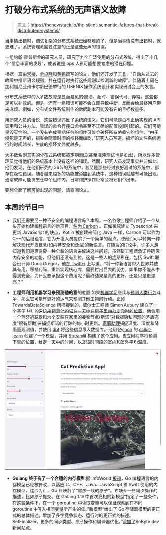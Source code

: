 # 打破分布式系统的无声语义故障

> 原文：<https://thenewstack.io/the-silent-semantic-failures-that-break-distributed-systems/>

当事情出错时，调试复杂的分布式系统已经够难的了，但是当事情没有出错时，就更难了。系统管理员需要注意的正是这些无声的错误。

一组约翰·霍普斯金的研究人员，研究了九个广泛使用的分布式系统，得出了十几个“信息丰富的发现”，或者说是 ops 人员可能想要考虑的潜在问题。

根据一篇由[常楼](https://www.cs.jhu.edu/~chlou/about/)、[俞卓静](https://osdi.dev/)和[黄鹏](https://www.cs.jhu.edu/~huang/)撰写的论文，他们还开发了[工具](https://github.com/OrderLab/OathKeeper)，“自动从过去的故障中推断语义规则，并在运行时执行这些规则以检测新的故障”。伴随着上周在加利福尼亚州卡尔斯巴德举行的 USENIX 操作系统设计和实现研讨会上的发言。

分布式系统中的大多数故障是显而易见的:崩溃、超时、错误代码、异常。这些都是可以补救的。但是，还有一组错误可能不会立即导致中断，反而会给最终用户带来麻烦。例如，分布式文件系统制作的数据副本可能没有它的目标数量多。

用研究人员的话说，这些错误违反了系统的语义。它们可能是由不正确实现的 API 调用和公共方法、错误的命令行接口命令甚至不正确的配置设置引起的。它们可能是毁灭性的。一个没有完成预期任务的组件可能会破坏所有依赖它的组件。“由于侵犯是无声的，损害会随着时间的推移而加剧，”研究人员写道。损坏的文件系统运行的时间越长，生成的损坏文件就越多。

大多数名副其实的分布式系统都被定期测试(甚至[混沌测试](https://thenewstack.io/chaos-engineering-can-give-distributed-systems-stability/)也是如此)，所以许多管理员觉得他们的系统基本上没有这样的错误。然而，研究人员发现事实并非如此。他们发现，在他们研究的 36%的系统中，甚至是那些经过良好测试的系统中，都存在隐性错误。随着越来越多的功能被添加到系统中，这种错误就越有可能出现。通常故障可能发生在单个组件内。日常维护操作经常会将它们带出来。

要想全面了解可能出现的问题，请查阅论文。

## 本周的节目中

*   我们还需要另一种不安全的编程语言吗？本周，一名谷歌工程师介绍了一个从头开始构建编程语言的新项目，[名为 Carbon](https://thenewstack.io/google-launches-carbon-an-experimental-replacement-for-c/) 。正如微软建立 Typescript 来更新 JavaScript 的缺点，Kotlin 被创建来简化 Java 一样，Carbon 可以作为 C++的后继语言，它为开发人员提供了一个简单的起点，使他们可以转向一种解决现代开发概念(如内存安全和泛型)的新语言。在随后的讨论中，许多人想知道我们是否需要一种全新的语言来解决这些问题。虽然碳工程师承诺将确保内存安全的功能，但他们还没有到位。这是一些人的症结所在，包括 Swift 联合设计师 Doug Gregor，他[在 Twitter](https://twitter.com/dgregor79/status/1549931907214819328) 上写道，“将一种新语言带入世界并使其有用，移植代码，重新实现核心库，需要付出巨大的努力。如果你不能从中得到安全，为什么要承担这个费用呢？最终结果是真的更好，还是只是更漂亮？”

*   **工程师利用机器学习来预测他的猫**的位置:如果[机器学习](https://thenewstack.io/category/machine-learning/)继续与[预测人类行为](https://twitter.com/MelMitchell1/status/1548053405658099714)斗争，那么它可能有更好的运气来预测其他生物的行动。正如 TowardsDataScience 所捕捉到的，威尔士工程师 Simon Aubury 建立了一个基于 ML 的系统[来预测他的猫在一天中在房子里四处走动时的位置](https://towardsdatascience.com/can-ml-predict-where-my-cat-is-now-part-2-7efaec267339)。他使用一个蓝牙追踪器和六个安装在家里的接收节点(斯诺“对数据隐私问题的矛盾态度”很有帮助)来捕捉斯诺的行踪的每小时更新。[家庭助理](https://www.home-assistant.io/)捕捉温度、湿度和降雨量观测值，并使用 [dbt](https://www.getdbt.com/) 将这些信息移入数据库。他用 [Python](https://thenewstack.io/an-introduction-to-python-a-language-for-the-ages/) 的 [scikit-learn](https://scikit-learn.org/stable/) 创建了一个模型，并用 [Streamlit](https://docs.streamlit.io/) 构建了这个应用。该应用程序将预测下雪的位置，给定一天中的时间，以及该时间段的室内和室外平均温度。

![](img/c2eb279f74736c595ac50cd8551d4cf8.png)

*   **Golang 终于有了一个合适的内存模型**:据 InfoWorld [报道](https://www.infoworld.com/article/3667273/go-language-revises-memory-model.html)，Go 编程语言的内存模型已经被修改，以适应 C、C++、Java、JavaScript 和 Swift 使用的内存模型。迄今为止，Go 只映射了“顺序一致的原子”。它缺少一些同步操作的描述，比如原子提交。在 Golang 1.19 中首次亮相的新模型“指定了一些条件，在这些条件下，在一个 goroutine 中读取变量可以保证观察到在不同 goroutine 中写入相同变量所产生的值。”新模型“给出了 Go 存储器模型的更正式的总体描述，增加了多字竞争状态、运行时的更正式的描述。SetFinalizer、更多的同步类型、原子操作和编译器优化，”[添加了](https://www.sobyte.net/about/)SoByte dev 新闻站点。

<svg xmlns:xlink="http://www.w3.org/1999/xlink" viewBox="0 0 68 31" version="1.1"><title>Group</title> <desc>Created with Sketch.</desc></svg>